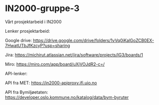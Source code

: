 # IN2000-gruppe-3
Vårt prosjektarbeid i IN2000

Lenker prosjektarbeid:

Google drive: https://drive.google.com/drive/folders/1vVq0iKalGoZCB0EX-7HwatUTbJfKzcyP?usp=sharing

Jira: https://michirut.atlassian.net/jira/software/projects/IG3/boards/1

Miro: https://miro.com/app/board/uXjVOJdR2-c=/

API-lenker:

API fra MET: https://in2000-apiproxy.ifi.uio.no

API fra Bymiljøetaten: https://developer.oslo.kommune.no/katalog/data/bym-byruter
